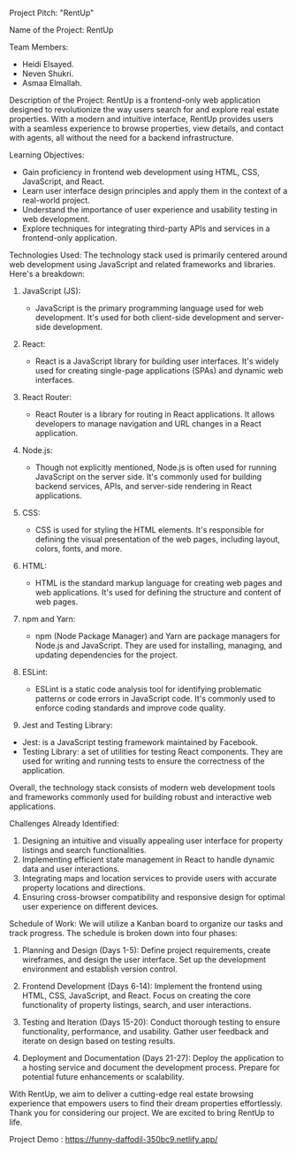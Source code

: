 Project Pitch: "RentUp"

Name of the Project: RentUp

Team Members:
- Heidi Elsayed.
- Neven Shukri.
- Asmaa Elmallah.

Description of the Project:
RentUp is a frontend-only web application designed to revolutionize the way users search for and explore real estate properties. With a modern and intuitive interface, RentUp provides users with a seamless experience to browse properties, view details, and contact with agents, all without the need for a backend infrastructure.

Learning Objectives:
- Gain proficiency in frontend web development using HTML, CSS, JavaScript, and React.
- Learn user interface design principles and apply them in the context of a real-world project.
- Understand the importance of user experience and usability testing in web development.
- Explore techniques for integrating third-party APIs and services in a frontend-only application.




Technologies Used:
The technology stack used is primarily centered around web development using JavaScript and related frameworks and libraries. Here's a breakdown:

1. JavaScript (JS):
   - JavaScript is the primary programming language used for web development. It's used for both client-side development and server-side development.
   
2. React:
   - React is a JavaScript library for building user interfaces. It's widely used for creating single-page applications (SPAs) and dynamic web interfaces.
   
3. React Router:
   - React Router is a library for routing in React applications. It allows developers to manage navigation and URL changes in a React application.
   
4. Node.js:
   - Though not explicitly mentioned, Node.js is often used for running JavaScript on the server side. It's commonly used for building backend services, APIs, and server-side rendering in React applications.
   
5. CSS:
   - CSS is used for styling the HTML elements. It's responsible for defining the visual presentation of the web pages, including layout, colors, fonts, and more.
   
6. HTML:
   - HTML is the standard markup language for creating web pages and web applications. It's used for defining the structure and content of web pages.



7. npm and Yarn:
   - npm (Node Package Manager) and Yarn are package managers for Node.js and JavaScript. They are used for installing, managing, and updating dependencies for the project.
   
8. ESLint:
   - ESLint is a static code analysis tool for identifying problematic patterns or code errors in JavaScript code. It's commonly used to enforce coding standards and improve code quality.
   
9. Jest and Testing Library:
  - Jest: is a JavaScript testing framework maintained by Facebook. 
- Testing Library: a set of utilities for testing React components. They are used for writing and running tests to ensure the correctness of the application.

Overall, the technology stack consists of modern web development tools and frameworks commonly used for building robust and interactive web applications.


Challenges Already Identified:
1. Designing an intuitive and visually appealing user interface for property listings and search functionalities.
2. Implementing efficient state management in React to handle dynamic data and user interactions.
3. Integrating maps and location services to provide users with accurate property locations and directions.
4. Ensuring cross-browser compatibility and responsive design for optimal user experience on different devices.



Schedule of Work:
We will utilize a Kanban board to organize our tasks and track progress. The schedule is broken down into four phases:

1. Planning and Design (Days 1-5): Define project requirements, create wireframes, and design the user interface. Set up the development environment and establish version control.

2. Frontend Development (Days 6-14): Implement the frontend using HTML, CSS, JavaScript, and React. Focus on creating the core functionality of property listings, search, and user interactions.


3. Testing and Iteration (Days 15-20): Conduct thorough testing to ensure functionality, performance, and usability. Gather user feedback and iterate on design based on testing results.

4. Deployment and Documentation (Days 21-27): Deploy the application to a hosting service and document the development process. Prepare for potential future enhancements or scalability.


With RentUp, we aim to deliver a cutting-edge real estate browsing experience that empowers users to find their dream properties effortlessly. Thank you for considering our project. We are excited to bring RentUp to life.

 

 Project Demo : https://funny-daffodil-350bc9.netlify.app/
